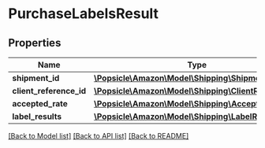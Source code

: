 # PurchaseLabelsResult

## Properties
Name | Type | Description | Notes
------------ | ------------- | ------------- | -------------
**shipment_id** | [**\Popsicle\Amazon\Model\Shipping\ShipmentId**](ShipmentId.md) |  | 
**client_reference_id** | [**\Popsicle\Amazon\Model\Shipping\ClientReferenceId**](ClientReferenceId.md) |  | [optional] 
**accepted_rate** | [**\Popsicle\Amazon\Model\Shipping\AcceptedRate**](AcceptedRate.md) |  | 
**label_results** | [**\Popsicle\Amazon\Model\Shipping\LabelResultList**](LabelResultList.md) |  | 

[[Back to Model list]](../../README.md#documentation-for-models) [[Back to API list]](../../README.md#documentation-for-api-endpoints) [[Back to README]](../../README.md)

